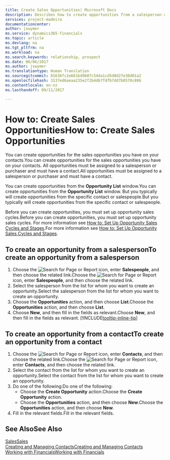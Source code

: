 ```yaml
---
title: Create Sales Opportunities| Microsoft Docs
description: Describes how to create opportunities from a salesperson or a contact in Financials.
services: project-madeira
documentationcenter: 
author: jswymer
ms.service: dynamics365-financials
ms.topic: article
ms.devlang: na
ms.tgt_pltfrm: na
ms.workload: na
ms.search.keywords: relationship, prospect
ms.date: 06/06/2017
ms.author: jswymer
ms.translationtype: Human Translation
ms.sourcegitcommit: 81636fc2e661bd9b07c54da1cd5d0d27e30d01a2
ms.openlocfilehash: 3137ed6aeaa235e2f2b4db7fdfb7dd7b8570c886
ms.contentlocale: en-nz
ms.lasthandoff: 09/11/2017

---
```

# <a name="how-to-create-sales-opportunities"></a><span data-ttu-id="77b80-103">How to: Create Sales Opportunities</span><span class="sxs-lookup"><span data-stu-id="77b80-103">How to: Create Sales Opportunities</span></span>
<span data-ttu-id="77b80-104">You can create opportunities for the sales opportunities you have on your contacts.</span><span class="sxs-lookup"><span data-stu-id="77b80-104">You can create opportunities for the sales opportunities you have on your contacts.</span></span> <span data-ttu-id="77b80-105">All opportunities must be assigned to a salesperson or purchaser and must have a contact.</span><span class="sxs-lookup"><span data-stu-id="77b80-105">All opportunities must be assigned to a salesperson or purchaser and must have a contact.</span></span>

<span data-ttu-id="77b80-106">You can create opportunities from the **Opportunity List** window.</span><span class="sxs-lookup"><span data-stu-id="77b80-106">You can create opportunities from the **Opportunity List** window.</span></span> <span data-ttu-id="77b80-107">But you typically will create opportunities from the specific contact or salespeople.</span><span class="sxs-lookup"><span data-stu-id="77b80-107">But you typically will create opportunities from the specific contact or salespeople.</span></span>

<span data-ttu-id="77b80-108">Before you can create opportunities, you must set up opportunity sales cycles.</span><span class="sxs-lookup"><span data-stu-id="77b80-108">Before you can create opportunities, you must set up opportunity sales cycles.</span></span> <span data-ttu-id="77b80-109">For more information see [How to: Set Up Opportunity Sales Cycles and Stages](marketing-how-setup-opportunity-sales-cycles-stages.md).</span><span class="sxs-lookup"><span data-stu-id="77b80-109">For more information see [How to: Set Up Opportunity Sales Cycles and Stages](marketing-how-setup-opportunity-sales-cycles-stages.md).</span></span>

## <a name="to-create-an-opportunity-from-a-salesperson"></a><span data-ttu-id="77b80-110">To create an opportunity from a salesperson</span><span class="sxs-lookup"><span data-stu-id="77b80-110">To create an opportunity from a salesperson</span></span>
1. <span data-ttu-id="77b80-111">Choose the ![Search for Page or Report](media/ui-search/search_small.png "Search for Page or Report icon") icon, enter **Salespeople**, and then choose the related link.</span><span class="sxs-lookup"><span data-stu-id="77b80-111">Choose the ![Search for Page or Report](media/ui-search/search_small.png "Search for Page or Report icon") icon, enter **Salespeople**, and then choose the related link.</span></span>
2. <span data-ttu-id="77b80-112">Select the salesperson from the list for whom you want to create an opportunity.</span><span class="sxs-lookup"><span data-stu-id="77b80-112">Select the salesperson from the list for whom you want to create an opportunity.</span></span>
3. <span data-ttu-id="77b80-113">Choose the **Opportunities** action, and then choose **List**.</span><span class="sxs-lookup"><span data-stu-id="77b80-113">Choose the **Opportunities** action, and then choose **List**.</span></span>
4. <span data-ttu-id="77b80-114">Choose **New**, and then fill in the fields as relevant.</span><span class="sxs-lookup"><span data-stu-id="77b80-114">Choose **New**, and then fill in the fields as relevant.</span></span> [!INCLUDE[tooltip-inline-tip](includes/tooltip-inline-tip_md.md)]  



## <a name="to-create-an-opportunity-from-a-contact"></a><span data-ttu-id="77b80-115">To create an opportunity from a contact</span><span class="sxs-lookup"><span data-stu-id="77b80-115">To create an opportunity from a contact</span></span>
1. <span data-ttu-id="77b80-116">Choose the ![Search for Page or Report](media/ui-search/search_small.png "Search for Page or Report icon") icon, enter **Contacts**, and then choose the related link.</span><span class="sxs-lookup"><span data-stu-id="77b80-116">Choose the ![Search for Page or Report](media/ui-search/search_small.png "Search for Page or Report icon") icon, enter **Contacts**, and then choose the related link.</span></span>
2. <span data-ttu-id="77b80-117">Select the contact from the list for whom you want to create an opportunity.</span><span class="sxs-lookup"><span data-stu-id="77b80-117">Select the contact from the list for whom you want to create an opportunity.</span></span>
3. <span data-ttu-id="77b80-118">Do one of the following:</span><span class="sxs-lookup"><span data-stu-id="77b80-118">Do one of the following:</span></span>
   * <span data-ttu-id="77b80-119">Choose the **Create Opportunity** action.</span><span class="sxs-lookup"><span data-stu-id="77b80-119">Choose the **Create Opportunity** action.</span></span>
   * <span data-ttu-id="77b80-120">Choose the  **Opportunities** action, and then choose **New**.</span><span class="sxs-lookup"><span data-stu-id="77b80-120">Choose the  **Opportunities** action, and then choose **New**.</span></span>
4. <span data-ttu-id="77b80-121">Fill in the relevant fields.</span><span class="sxs-lookup"><span data-stu-id="77b80-121">Fill in the relevant fields.</span></span>

## <a name="see-also"></a><span data-ttu-id="77b80-122">See Also</span><span class="sxs-lookup"><span data-stu-id="77b80-122">See Also</span></span>
[<span data-ttu-id="77b80-123">Sales</span><span class="sxs-lookup"><span data-stu-id="77b80-123">Sales</span></span>](sales-manage-sales.md)  
[<span data-ttu-id="77b80-124">Creating and Managing Contacts</span><span class="sxs-lookup"><span data-stu-id="77b80-124">Creating and Managing Contacts</span></span>](marketing-contacts.md)  
[<span data-ttu-id="77b80-125">Working with Financials</span><span class="sxs-lookup"><span data-stu-id="77b80-125">Working with Financials</span></span>](ui-work-product.md)

